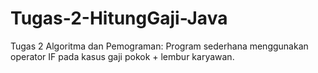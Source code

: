 # Tugas-2-HitungGaji-Java
Tugas 2 Algoritma dan Pemograman: Program sederhana menggunakan operator IF pada kasus gaji pokok + lembur karyawan. 
